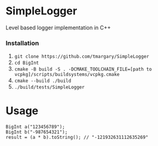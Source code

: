 # SimpleLogger
Level based logger implementation in C++

### Installation
1. `git clone https://github.com/tmargary/SimpleLogger`
2. `cd BigInt`
3. `cmake -B build -S . -DCMAKE_TOOLCHAIN_FILE=[path to vcpkg]/scripts/buildsystems/vcpkg.cmake`
4. `cmake --build ./build`
4. `./build/tests/SimpleLogger`

# Usage
```
BigInt a("123456789");
BigInt b("-987654321");
result = (a * b).toString(); // "-121932631112635269"
```

